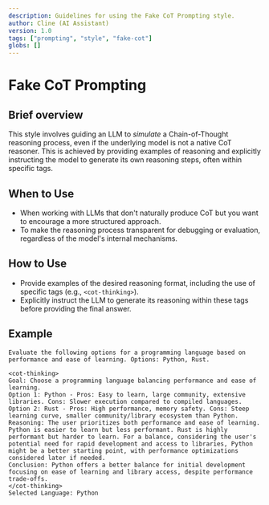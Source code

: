 ```yaml
---
description: Guidelines for using the Fake CoT Prompting style.
author: Cline (AI Assistant)
version: 1.0
tags: ["prompting", "style", "fake-cot"]
globs: []
---
```


# Fake CoT Prompting

## Brief overview
This style involves guiding an LLM to *simulate* a Chain-of-Thought reasoning process, even if the underlying model is not a native CoT reasoner. This is achieved by providing examples of reasoning and explicitly instructing the model to generate its own reasoning steps, often within specific tags.

## When to Use
- When working with LLMs that don't naturally produce CoT but you want to encourage a more structured approach.
- To make the reasoning process transparent for debugging or evaluation, regardless of the model's internal mechanisms.

## How to Use
- Provide examples of the desired reasoning format, including the use of specific tags (e.g., `<cot-thinking>`).
- Explicitly instruct the LLM to generate its reasoning within these tags before providing the final answer.

## Example
```
Evaluate the following options for a programming language based on performance and ease of learning. Options: Python, Rust.

<cot-thinking>
Goal: Choose a programming language balancing performance and ease of learning.
Option 1: Python - Pros: Easy to learn, large community, extensive libraries. Cons: Slower execution compared to compiled languages.
Option 2: Rust - Pros: High performance, memory safety. Cons: Steep learning curve, smaller community/library ecosystem than Python.
Reasoning: The user prioritizes both performance and ease of learning. Python is easier to learn but less performant. Rust is highly performant but harder to learn. For a balance, considering the user's potential need for rapid development and access to libraries, Python might be a better starting point, with performance optimizations considered later if needed.
Conclusion: Python offers a better balance for initial development focusing on ease of learning and library access, despite performance trade-offs.
</cot-thinking>
Selected Language: Python
